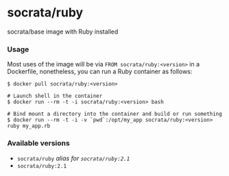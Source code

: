 socrata/ruby
============

socrata/base image with Ruby installed

### Usage

Most uses of the image will be via `FROM socrata/ruby:<version>` in a Dockerfile, nonetheless, you can run a Ruby container as follows:

    $ docker pull socrata/ruby:<version>

    # Launch shell in the container
    $ docker run --rm -t -i socrata/ruby:<version> bash

    # Bind mount a directory into the container and build or run something
    $ docker run --rm -t -i -v `pwd`:/opt/my_app socrata/ruby:<version> ruby my_app.rb


### Available versions

- `socrata/ruby` _alias for `socrata/ruby:2.1`_
- `socrata/ruby:2.1`
